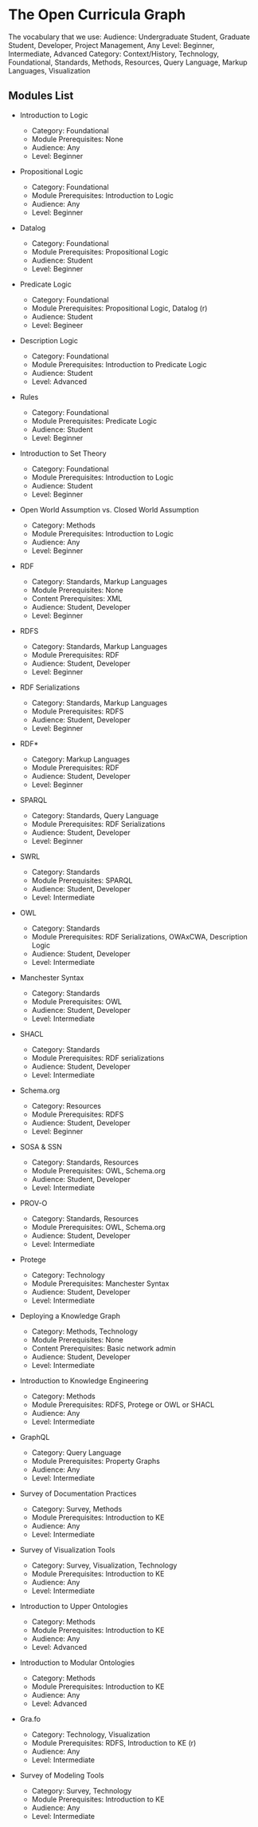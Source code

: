 # The Open Curricula Graph

The vocabulary that we use:
Audience: Undergraduate Student, Graduate Student, Developer, Project Management, Any
Level: Beginner, Intermediate, Advanced
Category: Context/History, Technology, Foundational, Standards, Methods, Resources, Query Language, Markup Languages, Visualization

## Modules List
* Introduction to Logic
  * Category: Foundational
  * Module Prerequisites: None
  * Audience: Any
  * Level: Beginner

* Propositional Logic
  * Category: Foundational
  * Module Prerequisites: Introduction to Logic
  * Audience: Any
  * Level: Beginner

* Datalog
  * Category: Foundational
  * Module Prerequisites: Propositional Logic
  * Audience: Student
  * Level: Beginner

* Predicate Logic
  * Category: Foundational
  * Module Prerequisites: Propositional Logic, Datalog (r)
  * Audience: Student
  * Level: Begineer

* Description Logic
  * Category: Foundational
  * Module Prerequisites: Introduction to Predicate Logic
  * Audience: Student
  * Level: Advanced

* Rules
  * Category: Foundational
  * Module Prerequisites: Predicate Logic
  * Audience: Student
  * Level: Beginner

* Introduction to Set Theory
  * Category: Foundational
  * Module Prerequisites: Introduction to Logic
  * Audience: Student
  * Level: Beginner

* Open World Assumption vs. Closed World Assumption
  * Category: Methods
  * Module Prerequisites: Introduction to Logic
  * Audience: Any
  * Level: Beginner

* RDF
  * Category: Standards, Markup Languages
  * Module Prerequisites: None
  * Content Prerequisites: XML
  * Audience: Student, Developer
  * Level: Beginner

* RDFS
  * Category: Standards, Markup Languages
  * Module Prerequisites: RDF
  * Audience: Student, Developer
  * Level: Beginner

* RDF Serializations
  * Category: Standards, Markup Languages
  * Module Prerequisites: RDFS
  * Audience: Student, Developer
  * Level: Beginner

* RDF\*
  * Category: Markup Languages
  * Module Prerequisites: RDF
  * Audience: Student, Developer
  * Level: Beginner

* SPARQL
  * Category: Standards, Query Language
  * Module Prerequisites: RDF Serializations
  * Audience: Student, Developer
  * Level: Beginner

* SWRL
  * Category: Standards
  * Module Prerequisites: SPARQL
  * Audience: Student, Developer
  * Level: Intermediate

* OWL
  * Category: Standards
  * Module Prerequisites: RDF Serializations, OWAxCWA, Description Logic
  * Audience: Student, Developer
  * Level: Intermediate

* Manchester Syntax
  * Category: Standards
  * Module Prerequisites: OWL
  * Audience: Student, Developer
  * Level: Intermediate

* SHACL
  * Category: Standards
  * Module Prerequisites: RDF serializations
  * Audience: Student, Developer
  * Level: Intermediate

* Schema.org
  * Category: Resources
  * Module Prerequisites: RDFS
  * Audience: Student, Developer
  * Level: Beginner

* SOSA & SSN
  * Category: Standards, Resources
  * Module Prerequisites: OWL, Schema.org
  * Audience: Student, Developer
  * Level: Intermediate

* PROV-O
  * Category: Standards, Resources
  * Module Prerequisites: OWL, Schema.org
  * Audience: Student, Developer
  * Level: Intermediate

* Protege
  * Category: Technology
  * Module Prerequisites: Manchester Syntax
  * Audience: Student, Developer
  * Level: Intermediate

* Deploying a Knowledge Graph
  * Category: Methods, Technology
  * Module Prerequisites: None
  * Content Prerequisites: Basic network admin
  * Audience: Student, Developer
  * Level: Intermediate

* Introduction to Knowledge Engineering
  * Category: Methods
  * Module Prerequisites: RDFS, Protege or OWL or SHACL
  * Audience: Any
  * Level: Intermediate

* GraphQL
  * Category: Query Language
  * Module Prerequisites: Property Graphs
  * Audience: Any
  * Level: Intermediate

* Survey of Documentation Practices
  * Category: Survey, Methods
  * Module Prerequisites: Introduction to KE
  * Audience: Any
  * Level: Intermediate

* Survey of Visualization Tools
  * Category: Survey, Visualization, Technology
  * Module Prerequisites: Introduction to KE
  * Audience: Any
  * Level: Intermediate

* Introduction to Upper Ontologies
  * Category: Methods
  * Module Prerequisites: Introduction to KE
  * Audience: Any
  * Level: Advanced 

* Introduction to Modular Ontologies
  * Category: Methods
  * Module Prerequisites: Introduction to KE
  * Audience: Any
  * Level: Advanced

* Gra.fo
  * Category: Technology, Visualization
  * Module Prerequisites: RDFS, Introduction to KE (r)
  * Audience: Any
  * Level: Intermediate

* Survey of Modeling Tools
  * Category: Survey, Technology
  * Module Prerequisites: Introduction to KE
  * Audience: Any
  * Level: Intermediate